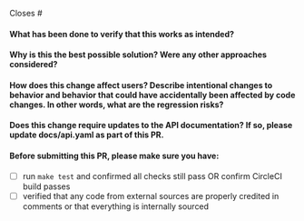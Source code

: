 Closes #

<!-- 
Thank you for contributing to ODK Central!

Before sending this PR, please read
https://github.com/getodk/central-backend/blob/master/CONTRIBUTING.md
-->

#### What has been done to verify that this works as intended?

#### Why is this the best possible solution? Were any other approaches considered?

#### How does this change affect users? Describe intentional changes to behavior and behavior that could have accidentally been affected by code changes. In other words, what are the regression risks?

#### Does this change require updates to the API documentation? If so, please update docs/api.yaml as part of this PR.

#### Before submitting this PR, please make sure you have:

- [ ] run `make test` and confirmed all checks still pass OR confirm CircleCI build passes
- [ ] verified that any code from external sources are properly credited in comments or that everything is internally sourced
